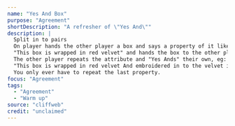 ```yaml
---
name: "Yes And Box"
purpose: "Agreement"
shortDescription: "A refresher of \"Yes And\""
description: |
  Split in to pairs
  On player hands the other player a box and says a property of it like
  "This box is wrapped in red velvet" and hands the box to the other player
  The other player repeats the attribute and "Yes Ands" their own, eg:
  "This box is wrapped in red velvet And embroidered in to the velvet in gold writing are the words 'Happy Birthday Satan'" and hands it back to the other player.
  You only ever have to repeat the last property.
focus: "Agreement"
tags:
  - "Agreement"
  - "Warm up"
source: "cliffweb"
credit: "unclaimed"
---
```

